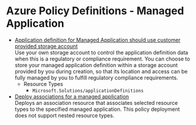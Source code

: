# Azure Policy Definitions - Managed Application

* [Application definition for Managed Application should use customer provided storage account](https://github.com/Azure/azure-policy/tree/master/built-in-policies/policyDefinitions/Managed%20Application/ApplicationDefinition_Missing_StorageAccount_Deny.json)  
  Use your own storage account to control the application definition data when this is a regulatory or compliance requirement. You can choose to store your managed application definition within a storage account provided by you during creation, so that its location and access can be fully managed by you to fulfill regulatory compliance requirements. 
  * Resource Types 
    * `Microsoft.Solutions/applicationDefinitions` 
* [Deploy associations for a managed application](https://github.com/Azure/azure-policy/tree/master/built-in-policies/policyDefinitions/Managed%20Application/AssociationForManagedApplication_Deploy.json)  
  Deploys an association resource that associates selected resource types to the specified managed application.  This policy deployment does not support nested resource types. 
